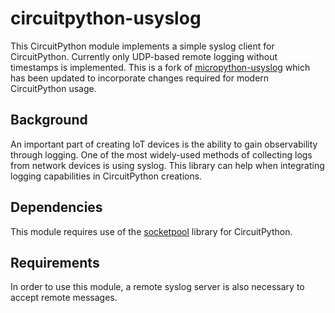 # circuitpython-usyslog
This CircuitPython module implements a simple syslog client for CircuitPython. Currently only UDP-based remote logging without timestamps is implemented. This is a fork of [micropython-usyslog](https://github.com/kfricke/micropython-usyslog) which has been updated to incorporate changes required for modern CircuitPython usage.

## Background
An important part of creating IoT devices is the ability to gain observability through logging. One of the most widely-used methods of collecting logs from network devices is using syslog. This library can help when integrating logging capabilities in CircuitPython creations.

## Dependencies
This module requires use of the [socketpool](https://docs.circuitpython.org/en/latest/shared-bindings/socketpool/index.html) library for CircuitPython. 

## Requirements
In order to use this module, a remote syslog server is also necessary to accept remote messages.
